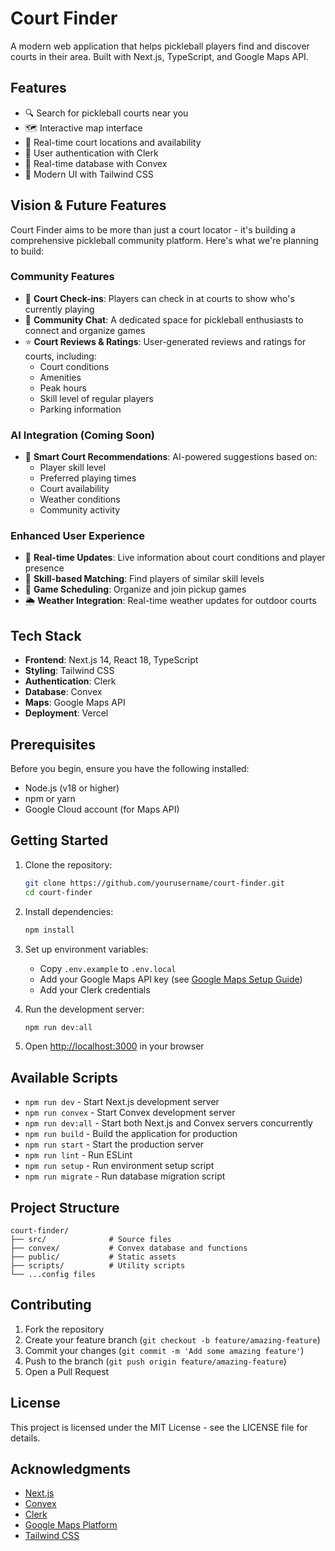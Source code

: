 # Court Finder

A modern web application that helps pickleball players find and discover courts in their area. Built with Next.js, TypeScript, and Google Maps API.

## Features

- 🔍 Search for pickleball courts near you
- 🗺️ Interactive map interface
- 📍 Real-time court locations and availability
- 🔐 User authentication with Clerk
- 💾 Real-time database with Convex
- 🎨 Modern UI with Tailwind CSS

## Vision & Future Features

Court Finder aims to be more than just a court locator - it's building a comprehensive pickleball community platform. Here's what we're planning to build:

### Community Features

- 👥 **Court Check-ins**: Players can check in at courts to show who's currently playing
- 💬 **Community Chat**: A dedicated space for pickleball enthusiasts to connect and organize games
- ⭐ **Court Reviews & Ratings**: User-generated reviews and ratings for courts, including:
  - Court conditions
  - Amenities
  - Peak hours
  - Skill level of regular players
  - Parking information

### AI Integration (Coming Soon)

- 🤖 **Smart Court Recommendations**: AI-powered suggestions based on:
  - Player skill level
  - Preferred playing times
  - Court availability
  - Weather conditions
  - Community activity

### Enhanced User Experience

- 📱 **Real-time Updates**: Live information about court conditions and player presence
- 🎯 **Skill-based Matching**: Find players of similar skill levels
- 📅 **Game Scheduling**: Organize and join pickup games
- 🌦️ **Weather Integration**: Real-time weather updates for outdoor courts

## Tech Stack

- **Frontend**: Next.js 14, React 18, TypeScript
- **Styling**: Tailwind CSS
- **Authentication**: Clerk
- **Database**: Convex
- **Maps**: Google Maps API
- **Deployment**: Vercel

## Prerequisites

Before you begin, ensure you have the following installed:

- Node.js (v18 or higher)
- npm or yarn
- Google Cloud account (for Maps API)

## Getting Started

1. Clone the repository:

   ```bash
   git clone https://github.com/yourusername/court-finder.git
   cd court-finder
   ```

2. Install dependencies:

   ```bash
   npm install
   ```

3. Set up environment variables:

   - Copy `.env.example` to `.env.local`
   - Add your Google Maps API key (see [Google Maps Setup Guide](GOOGLE_MAPS_SETUP.md))
   - Add your Clerk credentials

4. Run the development server:

   ```bash
   npm run dev:all
   ```

5. Open [http://localhost:3000](http://localhost:3000) in your browser

## Available Scripts

- `npm run dev` - Start Next.js development server
- `npm run convex` - Start Convex development server
- `npm run dev:all` - Start both Next.js and Convex servers concurrently
- `npm run build` - Build the application for production
- `npm run start` - Start the production server
- `npm run lint` - Run ESLint
- `npm run setup` - Run environment setup script
- `npm run migrate` - Run database migration script

## Project Structure

```
court-finder/
├── src/              # Source files
├── convex/           # Convex database and functions
├── public/           # Static assets
├── scripts/          # Utility scripts
└── ...config files
```

## Contributing

1. Fork the repository
2. Create your feature branch (`git checkout -b feature/amazing-feature`)
3. Commit your changes (`git commit -m 'Add some amazing feature'`)
4. Push to the branch (`git push origin feature/amazing-feature`)
5. Open a Pull Request

## License

This project is licensed under the MIT License - see the LICENSE file for details.

## Acknowledgments

- [Next.js](https://nextjs.org/)
- [Convex](https://www.convex.dev/)
- [Clerk](https://clerk.dev/)
- [Google Maps Platform](https://developers.google.com/maps)
- [Tailwind CSS](https://tailwindcss.com/)
